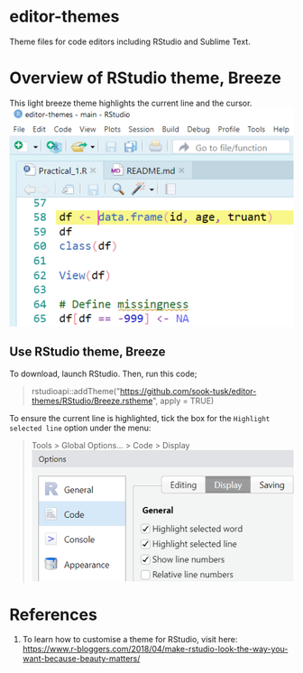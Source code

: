 # editor-themes
Theme files for code editors including RStudio and Sublime Text.

# Overview of RStudio theme, Breeze
This light breeze theme highlights the current line and the cursor.
![](image/breezetheme_view.png)

## Use RStudio theme, Breeze
To download, launch RStudio. Then, run this code; 

> rstudioapi::addTheme("https://github.com/sook-tusk/editor-themes/RStudio/Breeze.rstheme", apply = TRUE)

To ensure the current line is highlighted, 
tick the box for the `Highlight selected line` option under the menu:
> Tools > Global Options... > Code > Display
![](image/highlightline.png)

# References 
1. To learn how to customise a theme for RStudio, visit here:
https://www.r-bloggers.com/2018/04/make-rstudio-look-the-way-you-want-because-beauty-matters/

